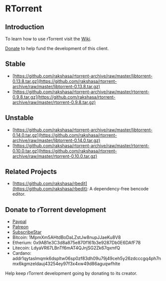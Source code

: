RTorrent
========

Introduction
------------

To learn how to use rTorrent visit the [Wiki](https://github.com/rakshasa/rtorrent/wiki).

[Donate](https://rakshasa.github.io/rtorrent/donate.html) to help fund the development of this client.

Stable
------

 * [https://github.com/rakshasa/rtorrent-archive/raw/master/libtorrent-0.13.8.tar.gz](https://github.com/rakshasa/rtorrent-archive/raw/master/libtorrent-0.13.8.tar.gz)
 * [https://github.com/rakshasa/rtorrent-archive/raw/master/rtorrent-0.9.8.tar.gz](https://github.com/rakshasa/rtorrent-archive/raw/master/rtorrent-0.9.8.tar.gz)

Unstable
------

 * [https://github.com/rakshasa/rtorrent-archive/raw/master/libtorrent-0.14.0.tar.gz](https://github.com/rakshasa/rtorrent-archive/raw/master/libtorrent-0.14.0.tar.gz)
 * [https://github.com/rakshasa/rtorrent-archive/raw/master/rtorrent-0.10.0.tar.gz](https://github.com/rakshasa/rtorrent-archive/raw/master/rtorrent-0.10.0.tar.gz)

Related Projects
----------------

 * [https://github.com/rakshasa/rbedit](https://github.com/rakshasa/rbedit): A dependency-free bencode editor.

Donate to rTorrent development
------------------------------

 * [Paypal](https://paypal.me/jarisundellno)
 * [Patreon](https://www.patreon.com/rtorrent)
 * [SubscribeStar](https://www.subscribestar.com/rtorrent)
 * Bitcoin: 1MpmXm5AHtdBoDaLZstJw8nupJJaeKu8V8
 * Etherium: 0x9AB1e3C3d8a875e870f161b3e9287Db0E6DAfF78
 * Litecoin: LdyaVR67LBnTf6mAT4QJnjSG2Zk67qxmfQ
 * Cardano: addr1qytaslmqmk6dspltw06sp0zf83dh09u79j49ceh5y26zdcccgq4ph7nmx6kgmzeldauj43254ey97f3x4xw49d86aguqwfhlte

Help keep rTorrent development going by donating to its creator.
